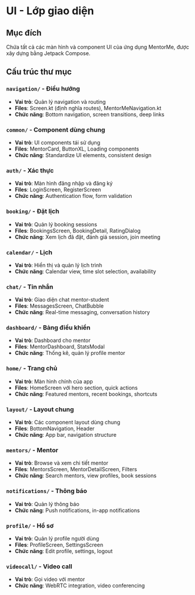 # UI - Lớp giao diện

## Mục đích
Chứa tất cả các màn hình và component UI của ứng dụng MentorMe, được xây dựng bằng Jetpack Compose.

## Cấu trúc thư mục

### `navigation/` - Điều hướng
- **Vai trò**: Quản lý navigation và routing
- **Files**: Screen.kt (định nghĩa routes), MentorMeNavigation.kt
- **Chức năng**: Bottom navigation, screen transitions, deep links

### `common/` - Component dùng chung
- **Vai trò**: UI components tái sử dụng
- **Files**: MentorCard, ButtonXL, Loading components
- **Chức năng**: Standardize UI elements, consistent design

### `auth/` - Xác thực
- **Vai trò**: Màn hình đăng nhập và đăng ký
- **Files**: LoginScreen, RegisterScreen
- **Chức năng**: Authentication flow, form validation

### `booking/` - Đặt lịch
- **Vai trò**: Quản lý booking sessions
- **Files**: BookingsScreen, BookingDetail, RatingDialog
- **Chức năng**: Xem lịch đã đặt, đánh giá session, join meeting

### `calendar/` - Lịch
- **Vai trò**: Hiển thị và quản lý lịch trình
- **Chức năng**: Calendar view, time slot selection, availability

### `chat/` - Tin nhắn
- **Vai trò**: Giao diện chat mentor-student
- **Files**: MessagesScreen, ChatBubble
- **Chức năng**: Real-time messaging, conversation history

### `dashboard/` - Bảng điều khiển
- **Vai trò**: Dashboard cho mentor
- **Files**: MentorDashboard, StatsModal
- **Chức năng**: Thống kê, quản lý profile mentor

### `home/` - Trang chủ
- **Vai trò**: Màn hình chính của app
- **Files**: HomeScreen với hero section, quick actions
- **Chức năng**: Featured mentors, recent bookings, shortcuts

### `layout/` - Layout chung
- **Vai trò**: Các component layout dùng chung
- **Files**: BottomNavigation, Header
- **Chức năng**: App bar, navigation structure

### `mentors/` - Mentor
- **Vai trò**: Browse và xem chi tiết mentor
- **Files**: MentorsScreen, MentorDetailScreen, Filters
- **Chức năng**: Search mentors, view profiles, book sessions

### `notifications/` - Thông báo
- **Vai trò**: Quản lý thông báo
- **Chức năng**: Push notifications, in-app notifications

### `profile/` - Hồ sơ
- **Vai trò**: Quản lý profile người dùng
- **Files**: ProfileScreen, SettingsScreen
- **Chức năng**: Edit profile, settings, logout

### `videocall/` - Video call
- **Vai trò**: Gọi video với mentor
- **Chức năng**: WebRTC integration, video conferencing

